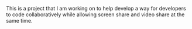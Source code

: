 This is a project that I am working on to help develop a way for developers to code collaboratively while allowing screen share and video share at the same time.
